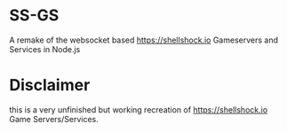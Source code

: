 # SS-GS
A remake of the websocket based https://shellshock.io Gameservers and Services in Node.js

# Disclaimer
this is a very unfinished but working recreation of https://shellshock.io Game Servers/Services.
